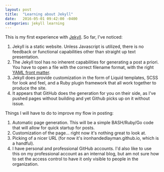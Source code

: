 ```yaml
---
layout: post
title:  "Learning about Jekyll"
date:   2016-05-01 09:42:00 -0400
categories: jekyll learning
---
```

This is my first experience with [Jekyll](http://jekyllrb.com/). So far, I've noticed:

1. Jekyll is a static website. Unless Javascript is utilized, there is no feedback or functional capabilities other than straight up text presentation.
2. The Jekyll tool has no inherent capabilities for generating a post a priori. You have to open a file with the correct filename format, with the right [YAML front matter](http://assemble.io/docs/YAML-front-matter.html).
3. Jekyll does provide customization in the form of Liquid templates, SCSS for look and feel, and a Ruby plugin framework that all work together to produce the site.
4. It appears that GitHub does the generation for you on their side, as I've pushed pages without building and yet Github picks up on it without issue.

Things I will have to do to improve my flow in posting:

1. Automatic page generation. This will be a simple BASH/Ruby/Go code that will allow for quick startup for posts.
2. Customization of the page... right now it's nothing great to look at.
3. Picking of a nicer URL (for now it's ironhandedlayman.github.io, which is a handful). 
4. I have personal and professional GitHub accounts. I'd also like to use this on my professional account as an internal blog, but am not sure how to set the access control to have it only visible to people in the organization.

